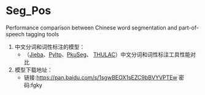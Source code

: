 # Seg_Pos
Performance comparison between Chinese word segmentation and part-of-speech tagging tools

1. 中文分词和词性标注的模型：
   * （[Jieba](https://github.com/fxsjy/jieba)、[Pyltp](https://github.com/HIT-SCIR/pyltp)、[PkuSeg](https://github.com/lancopku/pkuseg-python)、 [THULAC](https://github.com/thunlp/THULAC-Python)）中文分词和词性标注工具性能对比
2. 模型下载地址：
   * 链接:https://pan.baidu.com/s/1sgwBEOX1sEZC9bBVYVPTEw  密码:fgky